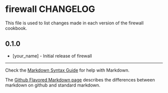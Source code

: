 firewall CHANGELOG
==================

This file is used to list changes made in each version of the firewall cookbook.

0.1.0
-----
- [your_name] - Initial release of firewall

- - -
Check the [Markdown Syntax Guide](http://daringfireball.net/projects/markdown/syntax) for help with Markdown.

The [Github Flavored Markdown page](http://github.github.com/github-flavored-markdown/) describes the differences between markdown on github and standard markdown.
